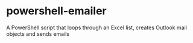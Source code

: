 # powershell-emailer
A PowerShell script that loops through an Excel list, creates Outlook mail objects and sends emails
